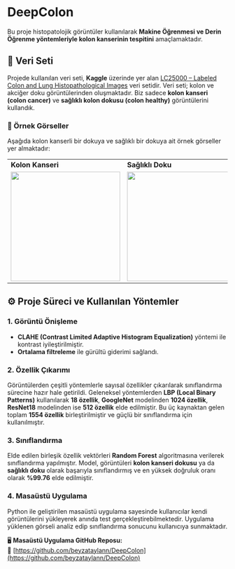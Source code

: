 # DeepColon

Bu proje histopatolojik görüntüler kullanılarak **Makine Öğrenmesi ve Derin Öğrenme yöntemleriyle kolon kanserinin tespitini** amaçlamaktadır. 

## 📂 Veri Seti

Projede kullanılan veri seti, **Kaggle** üzerinde yer alan [LC25000 – Labeled Colon and Lung Histopathological Images](https://www.kaggle.com/datasets/andrewmvd/lung-and-colon-cancer-histopathological-images) veri setidir. Veri seti; kolon ve akciğer doku görüntülerinden oluşmaktadır. Biz sadece **kolon kanseri (colon cancer)** ve **sağlıklı kolon dokusu (colon healthy)** görüntülerini kullandık.

### 🔬 Örnek Görseller

Aşağıda kolon kanserli bir dokuya ve sağlıklı bir dokuya ait örnek görseller yer almaktadır:

<table>
  <tr>
    <td><strong>Kolon Kanseri</strong></td>
    <td><strong>Sağlıklı Doku</strong></td>
  </tr>
  <tr>
    <td><img src="C:\Users\Asus\Documents\GitHub\DeepColon-Source\image_colon\colonca59.jpeg" width="250"></td>
    <td><img src="C:\Users\Asus\Documents\GitHub\DeepColon-Source\image_colon\colonn10.jpeg" width="250"></td>
  </tr>
</table>



## ⚙️ Proje Süreci ve Kullanılan Yöntemler

### 1. Görüntü Önişleme  
- **CLAHE (Contrast Limited Adaptive Histogram Equalization)** yöntemi ile kontrast iyileştirilmiştir. 
- **Ortalama filtreleme** ile gürültü giderimi sağlandı.

### 2. Özellik Çıkarımı  
Görüntülerden çeşitli yöntemlerle sayısal özellikler çıkarılarak sınıflandırma sürecine hazır hale getirildi. Geleneksel yöntemlerden **LBP (Local Binary Patterns)** kullanılarak **18 özellik**, **GoogleNet** modelinden **1024 özellik**, **ResNet18** modelinden ise **512 özellik** elde edilmiştir. Bu üç kaynaktan gelen toplam **1554 özellik** birleştirilmiştir ve güçlü bir sınıflandırma için kullanılmıştır.

### 3. Sınıflandırma  
Elde edilen birleşik özellik vektörleri **Random Forest** algoritmasına verilerek sınıflandırma yapılmıştır. Model, görüntüleri **kolon kanseri dokusu** ya da **sağlıklı doku** olarak başarıyla sınıflandırmış ve en yüksek doğruluk oranı olarak **%99.76** elde edilmiştir.

### 4. Masaüstü Uygulama  
Python ile geliştirilen masaüstü uygulama sayesinde kullanıcılar kendi görüntülerini yükleyerek anında test gerçekleştirebilmektedir. Uygulama yüklenen görseli analiz edip sınıflandırma sonucunu kullanıcıya sunmaktadır.

🖥️ **Masaüstü Uygulama GitHub Reposu:**  
  🔗 [https://github.com/beyzataylann/DeepColon](https://github.com/beyzataylann/DeepColon)


